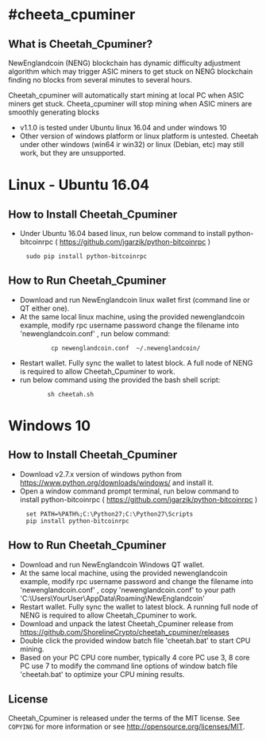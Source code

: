 #cheeta_cpuminer
================================


What is Cheetah_Cpuminer?
----------------

NewEnglandcoin (NENG) blockchain has dynamic difficulty adjustment algorithm
which may trigger ASIC miners to get stuck on NENG blockchain finding no blocks
from several minutes to several hours.

Cheetah_cpuminer will automatically start mining at local PC when ASIC miners get stuck.
Cheeta_cpuminer will stop mining when ASIC miners are smoothly generating blocks 
 
 - v1.1.0 is tested under Ubuntu linux 16.04 and under windows 10
 - Other version of windows platform or linux platform is untested.  Cheetah under other windows (win64 ir win32) or linux (Debian, etc)
   may still work, but they are unsupported.


Linux - Ubuntu 16.04
===============================

How to Install Cheetah_Cpuminer
----------------

 - Under Ubuntu 16.04 based linux, run below command to install python-bitcoinrpc 
   ( https://github.com/jgarzik/python-bitcoinrpc )
``` 
     sudo pip install python-bitcoinrpc
```

How to Run Cheetah_Cpuminer
----------------
 - Download and run NewEnglandcoin linux wallet first (command line or QT either one). 
 - At the same local linux machine, using the provided newenglandcoin example, modify rpc username password change the filename 
 into 'newenglandcoin.conf' , run below command:
```
            cp newenglandcoin.conf  ~/.newenglandcoin/
```
 -  Restart wallet.   Fully sync the wallet to latest block. A full node of NENG is required to allow Cheetah_Cpuminer to work.
 - run below command using the provided the bash shell script:
 ```
            sh cheetah.sh
 ```
 
 
 Windows 10
===============================

How to Install Cheetah_Cpuminer
----------------
 - Download v2.7.x version of windows python from https://www.python.org/downloads/windows/ and install it.
 - Open a window command prompt terminal, run below command to install python-bitcoinrpc 
   ( https://github.com/jgarzik/python-bitcoinrpc )
```
     set PATH=%PATH%;C:\Python27;C:\Python27\Scripts
     pip install python-bitcoinrpc
```

How to Run Cheetah_Cpuminer
----------------
 - Download and run NewEnglandcoin Windows QT wallet. 
 - At the same local machine, using the provided newenglandcoin example, modify rpc username password and change the filename 
 into 'newenglandcoin.conf' ,  copy 'newenglandcoin.conf'  to your path 'C:\Users\YourUser\AppData\Roaming\NewEnglandcoin'
 - Restart wallet.   Fully sync the wallet to latest block. A running full node of NENG is required to allow Cheetah_Cpuminer to work.
 - Download and unpack the latest Cheetah_Cpuminer release from https://github.com/ShorelineCrypto/cheetah_cpuminer/releases
 - Double click the provided window batch file 'cheetah.bat' to start CPU mining.   
 - Based on your PC CPU core number, typically 4 core PC use 3, 8 core PC use 7 to modify the command line options of window batch file 'cheetah.bat' to optimize
 your CPU mining results. 
 

License
-------

Cheetah_Cpuminer is released under the terms of the MIT license. See `COPYING` for more
information or see http://opensource.org/licenses/MIT.


